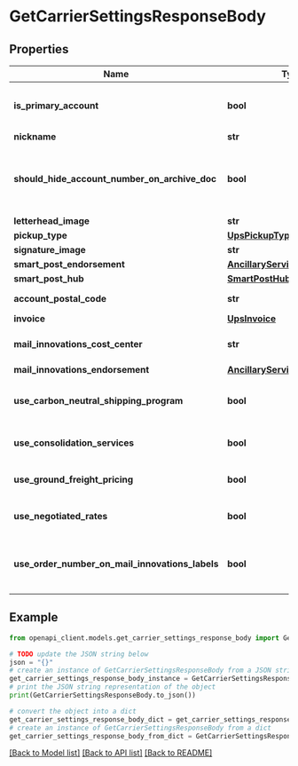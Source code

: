 # GetCarrierSettingsResponseBody


## Properties

Name | Type | Description | Notes
------------ | ------------- | ------------- | -------------
**is_primary_account** | **bool** | Indicates if this is the primary UPS account | [optional] 
**nickname** | **str** | nickname | [optional] 
**should_hide_account_number_on_archive_doc** | **bool** | Indicates if the account number should be hidden on the archive documentation | [optional] 
**letterhead_image** | **str** |  | [optional] 
**pickup_type** | [**UpsPickupType**](UpsPickupType.md) |  | [optional] 
**signature_image** | **str** |  | [optional] 
**smart_post_endorsement** | [**AncillaryServiceEndorsement**](AncillaryServiceEndorsement.md) |  | [optional] 
**smart_post_hub** | [**SmartPostHub**](SmartPostHub.md) |  | [optional] 
**account_postal_code** | **str** | account postal code | [optional] 
**invoice** | [**UpsInvoice**](UpsInvoice.md) | The invoice | [optional] 
**mail_innovations_cost_center** | **str** | mail innovations cost center | [optional] 
**mail_innovations_endorsement** | [**AncillaryServiceEndorsement**](AncillaryServiceEndorsement.md) |  | [optional] 
**use_carbon_neutral_shipping_program** | **bool** | The use carbon neutral shipping program | [optional] 
**use_consolidation_services** | **bool** | The use consolidation services | [optional] 
**use_ground_freight_pricing** | **bool** | The use ground freight pricing | [optional] 
**use_negotiated_rates** | **bool** | The use negotiated rates | [optional] 
**use_order_number_on_mail_innovations_labels** | **bool** | The use order number on mail innovations labels | [optional] 

## Example

```python
from openapi_client.models.get_carrier_settings_response_body import GetCarrierSettingsResponseBody

# TODO update the JSON string below
json = "{}"
# create an instance of GetCarrierSettingsResponseBody from a JSON string
get_carrier_settings_response_body_instance = GetCarrierSettingsResponseBody.from_json(json)
# print the JSON string representation of the object
print(GetCarrierSettingsResponseBody.to_json())

# convert the object into a dict
get_carrier_settings_response_body_dict = get_carrier_settings_response_body_instance.to_dict()
# create an instance of GetCarrierSettingsResponseBody from a dict
get_carrier_settings_response_body_from_dict = GetCarrierSettingsResponseBody.from_dict(get_carrier_settings_response_body_dict)
```
[[Back to Model list]](../README.md#documentation-for-models) [[Back to API list]](../README.md#documentation-for-api-endpoints) [[Back to README]](../README.md)


